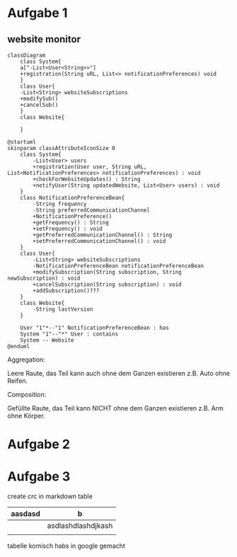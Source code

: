 # Aufgabe 1
## website monitor

```mermaid
classDiagram
    class System{
    a["-List<User<String>>"]
    +registration(String uRL, List<> notificationPreferences) void 
    }
    class User{
    -List<String> websiteSubscriptions
    +modifySub()
    +cancelSub()
    }
    class Website{
    
    }
```
```plantuml
@startuml
skinparam classAttributeIconSize 0
    class System{
        -List<User> users
        +registration(User user, String uRL, List<NotificationPreferences> notificationPreferences) : void 
        +checkForWebsiteUpdates() : String
        +notifyUser(String updatedWebsite, List<User> users) : void
    }
    class NotificationPreferenceBean{
        -String frequency
        -String preferredCommunicationChannel
        +NotificationPreference()
        +getFrequency() : String
        +setFrequency() : void
        +getPreferredCommunicationChannel() : String
        +setPreferredCommunicationChannel() : void
    }
    class User{
        -List<String> websiteSubscriptions
        -NotificationPreferenceBean notificationPreferenceBean
        +modifySubscription(String subscription, String newSubscription) : void
        +cancelSubscription(String subscription) : void
        +addSubscription()???
    }
    class Website{
        -String lastVersion
    }

    User "1"*--"1" NotificationPreferenceBean : has
    System "1"--"*" User : contains
    System -- Website
@enduml
```

Aggregation:

Leere Raute, das Teil kann auch ohne dem Ganzen existieren z.B. Auto ohne Reifen.


Composition:

Gefüllte Raute, das Teil kann NICHT ohne dem Ganzen existieren z.B. Arm ohne Körper.


# Aufgabe 2

# Aufgabe 3
create crc in markdown table

| aasdasd | b                  |
| ------- | ------------------ |
|         | asdlashdlashdjkash |
|         |                    |

tabelle komisch habs in google gemacht